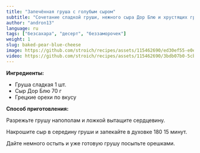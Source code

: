 ```yaml
---
title: "Запечённая груша с голубым сыром"
subtitle: "Сочетание сладкой груши, нежного сыра Дор Блю и хрустящих грецких орехов в уютном десерте."
author: "andron13"
language: ru
tags: ["безсахара", "десерт", "беззаморочек"]
weight: 1
slug: baked-pear-blue-cheese
image: https://github.com/stroich/recipes/assets/115462690/ed30ef55-e0e6-41a7-9759-1e42479173c9
video: https://github.com/stroich/recipes/assets/115462690/3bdb07b0-5cb5-4237-b419-f44ca38a5826
---
```



**Ингредиенты:**

* Груша сладкая 1 шт.
* Сыр Дор Блю 70 г
* Грецкие орехи по вкусу


**Способ приготовления:**

Разрежьте грушу напополам и ложкой вытащите сердцевину.

Накрошите сыр в середину груши и запекайте в духовке 180 15 минут.

Дайте немного остыть и уже готовую грушу посыпьте орешками.

